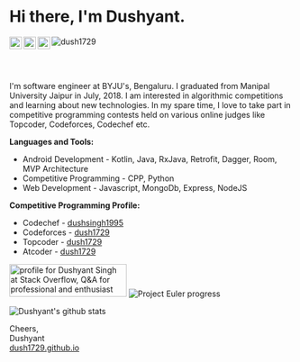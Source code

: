 # Hi there, I'm Dushyant.

<a href="https://www.linkedin.com/in/dush1729/">
  <img align="left" alt="Dushyant Singh - LinkedIn" width="22px" src="https://cdn.jsdelivr.net/npm/simple-icons@v3/icons/linkedin.svg"/>
</a>
<a href="mailto:dush1729@gmail.com">
  <img align="left" alt="Dushyant Singh - Mail" width="22px" src="https://img.icons8.com/ios-glyphs/30/000000/new-post.png"/>
</a>
<a href="https://www.youtube.com/channel/UC-_g3T_1YjrLwj9k9Vp0keQ">
  <img align="left" alt="Dushyant Singh - Youtube" width="22px" src="https://cdn.jsdelivr.net/npm/simple-icons@v3/icons/youtube.svg"/>
</a>
<img src="https://komarev.com/ghpvc/?username=dush1729" alt="dush1729" /> </p>
<br />
<br />

I'm software engineer at BYJU's, Bengaluru. I graduated from Manipal University Jaipur in July, 2018. I am interested in algorithmic competitions and learning about new technologies. In my spare time, I love to take part in competitive programming contests held on various online judges like Topcoder, Codeforces, Codechef etc.

**Languages and Tools:**
- Android Development - Kotlin, Java, RxJava, Retrofit, Dagger, Room, MVP Architecture
- Competitive Programming - CPP, Python
- Web Development - Javascript, MongoDb, Express, NodeJS

**Competitive Programming Profile:**
- Codechef - [dushsingh1995](https://www.codechef.com/users/dushsingh1995)
- Codeforces - [dush1729](https://www.codeforces.com/profile/div24ever)
- Topcoder - [dush1729](https://www.topcoder.com/members/dush1729)
- Atcoder - [dush1729](https://www.atcoder.jp/users/dush1729)

<a href="https://stackoverflow.com/users/5258585/dushyant-singh"><img src="https://stackoverflow.com/users/flair/5258585.png?theme=dark" width="208" height="58" alt="profile for Dushyant Singh at Stack Overflow, Q&amp;A for professional and enthusiast programmers" title="profile for Dushyant Singh at Stack Overflow, Q&amp;A for professional and enthusiast programmers"></a>
![Project Euler progress](http://projecteuler.net/profile/dush1729.png?theme=dark)

![Dushyant's github stats](https://github-readme-stats.vercel.app/api?username=dush1729&show_icons=true&title_color=00ff41&icon_color=82eefd&text_color=afafaf&bg_color=151515)

Cheers,<br />
Dushyant<br />
[dush1729.github.io](https://dush1729.github.io)
